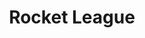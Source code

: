 ---
layout: streams
title: Rocket League
permalink: /streams/rocket-league
stream: "rocket-league"
---